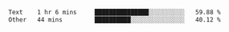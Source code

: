 <!--START_SECTION:waka-->

```txt
Text    1 hr 6 mins     ███████████████░░░░░░░░░░   59.88 %
Other   44 mins         ██████████░░░░░░░░░░░░░░░   40.12 %
```

<!--END_SECTION:waka-->
